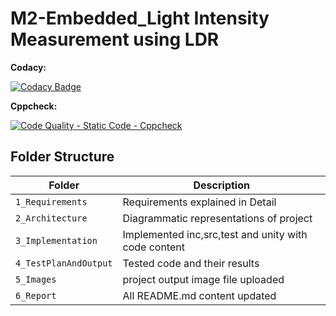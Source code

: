 # M2-Embedded_Light Intensity Measurement using LDR

**Codacy:**

[![Codacy Badge](https://app.codacy.com/project/badge/Grade/976e8e96cbc04b31a56c595415108d4e)](https://www.codacy.com/gh/Yazhlhub/M2-Embedded_Interfacing/dashboard?utm_source=github.com&amp;utm_medium=referral&amp;utm_content=Yazhlhub/M2-Embedded_Interfacing&amp;utm_campaign=Badge_Grade)

**Cppcheck:**

[![Code Quality - Static Code - Cppcheck](https://github.com/Yazhlhub/M2-Embedded_Interfacing/actions/workflows/Cppcheck.yml/badge.svg)](https://github.com/Yazhlhub/M2-Embedded_Interfacing/actions/workflows/Cppcheck.yml)


## Folder Structure

Folder        | Description
--------------| ----------------------------------------------
`1_Requirements`         |  Requirements explained in Detail
`2_Architecture`         |  Diagrammatic representations of project
`3_Implementation`        | Implemented inc,src,test and unity with code content
`4_TestPlanAndOutput`       | Tested code and their results
`5_Images`                  |project output image file uploaded
`6_Report`                  |All README.md content updated


